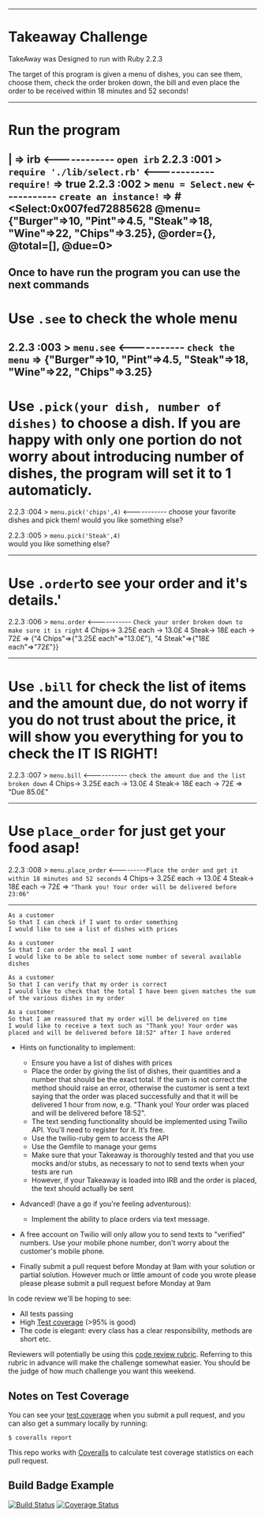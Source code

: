 -------------------------------------------------------------------------------------------------------------------------------------------------------------------------------------------------------------

Takeaway Challenge
==================

TakeAway was Designed to run with Ruby 2.2.3 

The target of this program is given a menu of dishes, you can see them, choose them, check the order broken down, the bill and even place the order to be received within 18 minutes and 52 seconds!

-------------------------------------------------------------------------------------------------------------------------------------------------------------------------------------------------------------
Run the program
==================

| => irb                                   <------------ `open irb`
2.2.3 :001 > `require './lib/select.rb'`   <------------ `require!`
=> true 
2.2.3 :002 > `menu = Select.new`           <----------- `create an instance!`
=> #<Select:0x007fed72885628 @menu={"Burger"=>10, "Pint"=>4.5, "Steak"=>18, "Wine"=>22, "Chips"=>3.25}, @order={}, @total=[], @due=0> 
-------------------------------------------------------------------------------------------------------------------------------------------------------------------------------------------------------------

Once to have run the program you can use the next commands
-------------------------------------------------------------------------------------------------------------------------------------------------------------------------------------------------------------
Use `.see` to check the whole menu
====================================

2.2.3 :003 > `menu.see`                    <----------- `check the menu` 
=> {"Burger"=>10, "Pint"=>4.5, "Steak"=>18, "Wine"=>22, "Chips"=>3.25} 
-------------------------------------------------------------------------------------------------------------------------------------------------------------------------------------------------------------

Use `.pick(your dish, number of dishes)` to choose a dish. If you are happy with only one portion do not worry about introducing number of dishes, the program will set it to 1 automaticly.
=======================================
2.2.3 :004 > `menu.pick('chips',4)`        <----------- choose your favorite dishes and pick them!
would you like something else?
 
2.2.3 :005 > `menu.pick('Steak',4)`        
would you like something else?
 
-------------------------------------------------------------------------------------------------------------------------------------------------------------------------------------------------------------
Use `.order`to see your order and it's details.'
======================================================

2.2.3 :006 > `menu.order`                  <----------- `Check your order broken down to make sure it is right`
4 Chips-> 3.25£ each -> 13.0£
4 Steak-> 18£ each -> 72£
=> {"4 Chips"=>{"3.25£ each"=>"13.0£"}, "4 Steak"=>{"18£ each"=>"72£"}} 

-------------------------------------------------------------------------------------------------------------------------------------------------------------------------------------------------------------
Use `.bill` for check the list of items and the amount due, do not worry if you do not trust about the price, it will show you everything for you to check the IT IS RIGHT!
============================================================================================================================================================================
2.2.3 :007 > `menu.bill`                   <-----------  `check the amount due and the list broken down`
4 Chips-> 3.25£ each -> 13.0£
4 Steak-> 18£ each -> 72£
=> "Due 85.0£" 

-------------------------------------------------------------------------------------------------------------------------------------------------------------------------------------------------------------
Use `place_order`  for just get your food asap!
======================================================
2.2.3 :008 > `menu.place_order`            <---------`Place the order and get it within 18 minutes and 52 seconds`
4 Chips-> 3.25£ each -> 13.0£
4 Steak-> 18£ each -> 72£
=> `"Thank you! Your order will be delivered before 23:06"`

-------------------------------------------------------------------------------------------------------------------------------------------------------------------------------------------------------------


```
As a customer
So that I can check if I want to order something
I would like to see a list of dishes with prices

As a customer
So that I can order the meal I want
I would like to be able to select some number of several available dishes

As a customer
So that I can verify that my order is correct
I would like to check that the total I have been given matches the sum of the various dishes in my order

As a customer
So that I am reassured that my order will be delivered on time
I would like to receive a text such as "Thank you! Your order was placed and will be delivered before 18:52" after I have ordered
```

* Hints on functionality to implement:
  * Ensure you have a list of dishes with prices
  * Place the order by giving the list of dishes, their quantities and a number that should be the exact total. If the sum is not correct the method should raise an error, otherwise the customer is sent a text saying that the order was placed successfully and that it will be delivered 1 hour from now, e.g. "Thank you! Your order was placed and will be delivered before 18:52".
  * The text sending functionality should be implemented using Twilio API. You'll need to register for it. It’s free.
  * Use the twilio-ruby gem to access the API
  * Use the Gemfile to manage your gems
  * Make sure that your Takeaway is thoroughly tested and that you use mocks and/or stubs, as necessary to not to send texts when your tests are run
  * However, if your Takeaway is loaded into IRB and the order is placed, the text should actually be sent

* Advanced! (have a go if you're feeling adventurous):
  * Implement the ability to place orders via text message.

* A free account on Twilio will only allow you to send texts to "verified" numbers. Use your mobile phone number, don't worry about the customer's mobile phone.
* Finally submit a pull request before Monday at 9am with your solution or partial solution.  However much or little amount of code you wrote please please please submit a pull request before Monday at 9am


In code review we'll be hoping to see:

* All tests passing
* High [Test coverage](https://github.com/makersacademy/course/blob/master/pills/test_coverage.md) (>95% is good)
* The code is elegant: every class has a clear responsibility, methods are short etc. 

Reviewers will potentially be using this [code review rubric](docs/review.md).  Referring to this rubric in advance will make the challenge somewhat easier.  You should be the judge of how much challenge you want this weekend.

Notes on Test Coverage
------------------

You can see your [test coverage](https://github.com/makersacademy/course/blob/master/pills/test_coverage.md) when you submit a pull request, and you can also get a summary locally by running:

```
$ coveralls report
```

This repo works with [Coveralls](https://coveralls.io/) to calculate test coverage statistics on each pull request.

Build Badge Example
------------------

[![Build Status](https://travis-ci.org/makersacademy/takeaway-challenge.svg?branch=master)](https://travis-ci.org/makersacademy/takeaway-challenge)
[![Coverage Status](https://coveralls.io/repos/makersacademy/takeaway-challenge/badge.png)](https://coveralls.io/r/makersacademy/takeaway-challenge)
